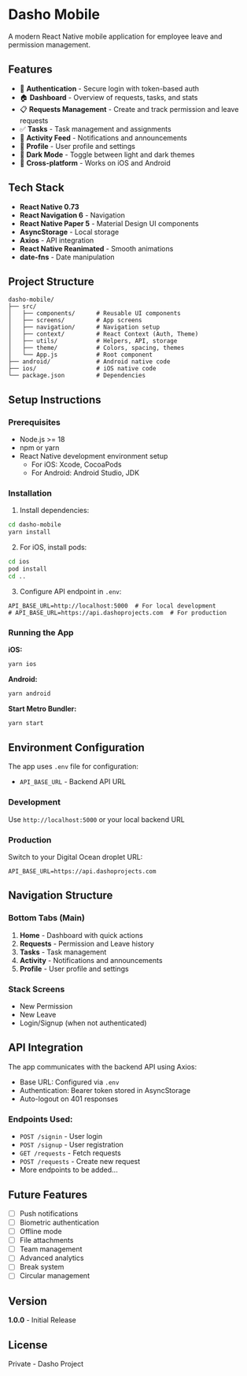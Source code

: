 # Dasho Mobile

A modern React Native mobile application for employee leave and permission management.

## Features

- 🔐 **Authentication** - Secure login with token-based auth
- 🏠 **Dashboard** - Overview of requests, tasks, and stats
- 📋 **Requests Management** - Create and track permission and leave requests
- ✅ **Tasks** - Task management and assignments
- 🔔 **Activity Feed** - Notifications and announcements
- 👤 **Profile** - User profile and settings
- 🎨 **Dark Mode** - Toggle between light and dark themes
- 📱 **Cross-platform** - Works on iOS and Android

## Tech Stack

- **React Native 0.73**
- **React Navigation 6** - Navigation
- **React Native Paper 5** - Material Design UI components
- **AsyncStorage** - Local storage
- **Axios** - API integration
- **React Native Reanimated** - Smooth animations
- **date-fns** - Date manipulation

## Project Structure

```
dasho-mobile/
├── src/
│   ├── components/      # Reusable UI components
│   ├── screens/         # App screens
│   ├── navigation/      # Navigation setup
│   ├── context/         # React Context (Auth, Theme)
│   ├── utils/           # Helpers, API, storage
│   ├── theme/           # Colors, spacing, themes
│   └── App.js           # Root component
├── android/             # Android native code
├── ios/                 # iOS native code
└── package.json         # Dependencies
```

## Setup Instructions

### Prerequisites

- Node.js >= 18
- npm or yarn
- React Native development environment setup
  - For iOS: Xcode, CocoaPods
  - For Android: Android Studio, JDK

### Installation

1. Install dependencies:
```bash
cd dasho-mobile
yarn install
```

2. For iOS, install pods:
```bash
cd ios
pod install
cd ..
```

3. Configure API endpoint in `.env`:
```
API_BASE_URL=http://localhost:5000  # For local development
# API_BASE_URL=https://api.dashoprojects.com  # For production
```

### Running the App

**iOS:**
```bash
yarn ios
```

**Android:**
```bash
yarn android
```

**Start Metro Bundler:**
```bash
yarn start
```

## Environment Configuration

The app uses `.env` file for configuration:

- `API_BASE_URL` - Backend API URL

### Development
Use `http://localhost:5000` or your local backend URL

### Production
Switch to your Digital Ocean droplet URL:
```
API_BASE_URL=https://api.dashoprojects.com
```

## Navigation Structure

### Bottom Tabs (Main)
1. **Home** - Dashboard with quick actions
2. **Requests** - Permission and Leave history
3. **Tasks** - Task management
4. **Activity** - Notifications and announcements
5. **Profile** - User profile and settings

### Stack Screens
- New Permission
- New Leave
- Login/Signup (when not authenticated)

## API Integration

The app communicates with the backend API using Axios:

- Base URL: Configured via `.env`
- Authentication: Bearer token stored in AsyncStorage
- Auto-logout on 401 responses

### Endpoints Used:
- `POST /signin` - User login
- `POST /signup` - User registration
- `GET /requests` - Fetch requests
- `POST /requests` - Create new request
- More endpoints to be added...

## Future Features

- [ ] Push notifications
- [ ] Biometric authentication
- [ ] Offline mode
- [ ] File attachments
- [ ] Team management
- [ ] Advanced analytics
- [ ] Break system
- [ ] Circular management

## Version

**1.0.0** - Initial Release

## License

Private - Dasho Project
